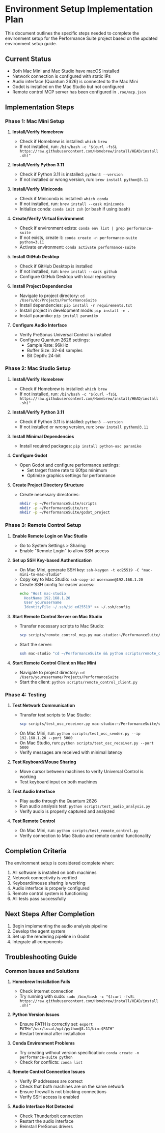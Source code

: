 # Environment Setup Implementation Plan

This document outlines the specific steps needed to complete the environment setup for the Performance Suite project based on the updated environment setup guide.

## Current Status

- Both Mac Mini and Mac Studio have macOS installed
- Network connection is configured with static IPs
- Audio interface (Quantum 2626) is connected to the Mac Mini
- Godot is installed on the Mac Studio but not configured
- Remote control MCP server has been configured in `.roo/mcp.json`

## Implementation Steps

### Phase 1: Mac Mini Setup

1. **Install/Verify Homebrew**
   - Check if Homebrew is installed: `which brew`
   - If not installed, run: `/bin/bash -c "$(curl -fsSL https://raw.githubusercontent.com/Homebrew/install/HEAD/install.sh)"`

2. **Install/Verify Python 3.11**
   - Check if Python 3.11 is installed: `python3 --version`
   - If not installed or wrong version, run: `brew install python@3.11`

3. **Install/Verify Miniconda**
   - Check if Miniconda is installed: `which conda`
   - If not installed, run: `brew install --cask miniconda`
   - Initialize conda: `conda init zsh` (or bash if using bash)

4. **Create/Verify Virtual Environment**
   - Check if environment exists: `conda env list | grep performance-suite`
   - If not exists, create it: `conda create -n performance-suite python=3.11`
   - Activate environment: `conda activate performance-suite`

5. **Install GitHub Desktop**
   - Check if GitHub Desktop is installed
   - If not installed, run: `brew install --cask github`
   - Configure GitHub Desktop with local repository

6. **Install Project Dependencies**
   - Navigate to project directory: `cd /Users/dc/Projects/PerformanceSuite`
   - Install dependencies: `pip install -r requirements.txt`
   - Install project in development mode: `pip install -e .`
   - Install paramiko: `pip install paramiko`

7. **Configure Audio Interface**
   - Verify PreSonus Universal Control is installed
   - Configure Quantum 2626 settings:
     - Sample Rate: 96kHz
     - Buffer Size: 32-64 samples
     - Bit Depth: 24-bit

### Phase 2: Mac Studio Setup

1. **Install/Verify Homebrew**
   - Check if Homebrew is installed: `which brew`
   - If not installed, run: `/bin/bash -c "$(curl -fsSL https://raw.githubusercontent.com/Homebrew/install/HEAD/install.sh)"`

2. **Install/Verify Python 3.11**
   - Check if Python 3.11 is installed: `python3 --version`
   - If not installed or wrong version, run: `brew install python@3.11`

3. **Install Minimal Dependencies**
   - Install required packages: `pip install python-osc paramiko`

4. **Configure Godot**
   - Open Godot and configure performance settings:
     - Set target frame rate to 60fps minimum
     - Optimize graphics settings for performance

5. **Create Project Directory Structure**
   - Create necessary directories:
     ```bash
     mkdir -p ~/PerformanceSuite/scripts
     mkdir -p ~/PerformanceSuite/src
     mkdir -p ~/PerformanceSuite/godot_project
     ```

### Phase 3: Remote Control Setup

1. **Enable Remote Login on Mac Studio**
   - Go to System Settings > Sharing
   - Enable "Remote Login" to allow SSH access

2. **Set up SSH Key-based Authentication**
   - On Mac Mini, generate SSH key: `ssh-keygen -t ed25519 -C "mac-mini-to-mac-studio"`
   - Copy key to Mac Studio: `ssh-copy-id username@192.168.1.20`
   - Create SSH config for easier access:
     ```bash
     echo "Host mac-studio
       HostName 192.168.1.20
       User yourusername
       IdentityFile ~/.ssh/id_ed25519" >> ~/.ssh/config
     ```

3. **Start Remote Control Server on Mac Studio**
   - Transfer necessary scripts to Mac Studio:
     ```bash
     scp scripts/remote_control_mcp.py mac-studio:~/PerformanceSuite/scripts/
     ```
   - Start the server:
     ```bash
     ssh mac-studio "cd ~/PerformanceSuite && python scripts/remote_control_mcp.py --port 5000"
     ```

4. **Start Remote Control Client on Mac Mini**
   - Navigate to project directory: `cd /Users/yourusername/Projects/PerformanceSuite`
   - Start the client: `python scripts/remote_control_client.py`

### Phase 4: Testing

1. **Test Network Communication**
   - Transfer test scripts to Mac Studio:
     ```bash
     scp scripts/test_osc_receiver.py mac-studio:~/PerformanceSuite/scripts/
     ```
   - On Mac Mini, run: `python scripts/test_osc_sender.py --ip 192.168.1.20 --port 5000`
   - On Mac Studio, run: `python scripts/test_osc_receiver.py --port 5000`
   - Verify messages are received with minimal latency

2. **Test Keyboard/Mouse Sharing**
   - Move cursor between machines to verify Universal Control is working
   - Test keyboard input on both machines

3. **Test Audio Interface**
   - Play audio through the Quantum 2626
   - Run audio analysis test: `python scripts/test_audio_analysis.py`
   - Verify audio is properly captured and analyzed

4. **Test Remote Control**
   - On Mac Mini, run: `python scripts/test_remote_control.py`
   - Verify connection to Mac Studio and remote control functionality

## Completion Criteria

The environment setup is considered complete when:

1. All software is installed on both machines
2. Network connectivity is verified
3. Keyboard/mouse sharing is working
4. Audio interface is properly configured
5. Remote control system is functioning
6. All tests pass successfully

## Next Steps After Completion

1. Begin implementing the audio analysis pipeline
2. Develop the agent system
3. Set up the rendering pipeline in Godot
4. Integrate all components

## Troubleshooting Guide

### Common Issues and Solutions

1. **Homebrew Installation Fails**
   - Check internet connection
   - Try running with sudo: `sudo /bin/bash -c "$(curl -fsSL https://raw.githubusercontent.com/Homebrew/install/HEAD/install.sh)"`

2. **Python Version Issues**
   - Ensure PATH is correctly set: `export PATH="/usr/local/opt/python@3.11/bin:$PATH"`
   - Restart terminal after installation

3. **Conda Environment Problems**
   - Try creating without version specification: `conda create -n performance-suite python`
   - Check for conflicts: `conda list`

4. **Remote Control Connection Issues**
   - Verify IP addresses are correct
   - Check that both machines are on the same network
   - Ensure firewall is not blocking connections
   - Verify SSH access is enabled

5. **Audio Interface Not Detected**
   - Check Thunderbolt connection
   - Restart the audio interface
   - Reinstall PreSonus drivers